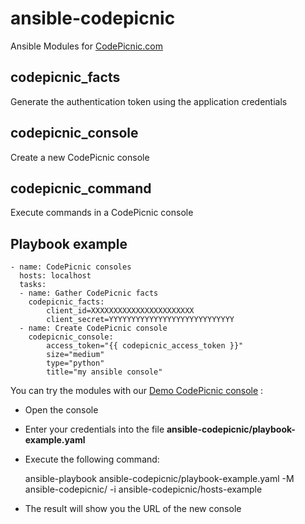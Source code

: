 # ansible-codepicnic
Ansible Modules for [CodePicnic.com](https://codepicnic.com/docs/api "CodePicnic API")

## codepicnic_facts
Generate the authentication token using the application credentials

## codepicnic_console
Create a new CodePicnic console

## codepicnic_command
Execute commands in a CodePicnic console

## Playbook example

    - name: CodePicnic consoles
      hosts: localhost
      tasks:
  	  - name: Gather CodePicnic facts
        codepicnic_facts:
            client_id=XXXXXXXXXXXXXXXXXXXXXXX 
            client_secret=YYYYYYYYYYYYYYYYYYYYYYYYYYYY
      - name: Create CodePicnic console
        codepicnic_console:
      	    access_token="{{ codepicnic_access_token }}"
            size="medium"
            type="python"
            title="my ansible console"

You can try the modules with our [Demo CodePicnic console](https://codepicnic.com/consoles/my-ansible-console-2-1451740901/embed) :
- Open the console
- Enter your credentials into the file **ansible-codepicnic/playbook-example.yaml**
- Execute the following command:

    ansible-playbook ansible-codepicnic/playbook-example.yaml -M ansible-codepicnic/ -i ansible-codepicnic/hosts-example

- The result will show you the URL of the new console
